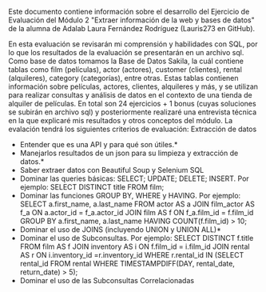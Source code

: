 Este documento contiene información sobre el desarrollo del Ejercicio de Evaluación del Módulo 2 "Extraer información de la web y bases de datos" de la alumna de Adalab Laura Fernández Rodríguez (Lauris273 en GitHub).

En esta evaluación se revisarán mi comprensión y habilidades con SQL, por lo que los resultados de la evaluación se presentarán en un archivo sql.
Como base de datos tomamos la Base de Datos Sakila, la cuál contiene tablas como film (películas), actor (actores), customer (clientes), rental (alquileres), category (categorías), entre otras. Estas tablas contienen información sobre películas, actores, clientes, alquileres y más, y se utilizan para realizar consultas y análisis de datos en el contexto de una tienda de alquiler de películas. 
En total son 24 ejercicios + 1 bonus (cuyas soluciones se subirán en archivo sql) y posteriormente realizaré una entrevista técnica en la que explicaré mis resultados y otros conceptos del módulo. La evalación tendrá los siguientes criterios de evaluación: 
Extracción de datos
- Entender que es una API y para qué son útiles.*
- Manejarlos resultados de un json para su limpieza y extracción de datos.*
- Saber extraer datos con Beautiful Soup y Selenium
SQL
- Dominar las queries básicas: SELECT; UPDATE; DELETE; INSERT. Por ejemplo:
SELECT DISTINCT title
    FROM film; 
- Dominar las funciones GROUP BY, WHERE y HAVING. Por ejemplo:
SELECT a.first_name, a.last_name
    FROM actor AS a
    JOIN film_actor AS f_a
    ON a.actor_id = f_a.actor_id
    JOIN film AS f
    ON f_a.film_id = f.film_id
    GROUP BY a.first_name, a.last_name
    HAVING COUNT(f.film_id) > 10;
- Dominar el uso de JOINS (incluyendo UNION y UNION ALL)*
- Dominar el uso de Subconsultas. Por ejemplo:
SELECT DISTINCT f.title
    FROM film AS f
    JOIN inventory AS i
    ON f.film_id = i.film_id
    JOIN rental AS r
    ON i.inventory_id =r.inventory_id
    WHERE r.rental_id IN (SELECT rental_id
                            FROM rental
                            WHERE TIMESTAMPDIFF(DAY, rental_date, return_date) > 5);
- Dominar el uso de las Subconsultas Correlacionadas


